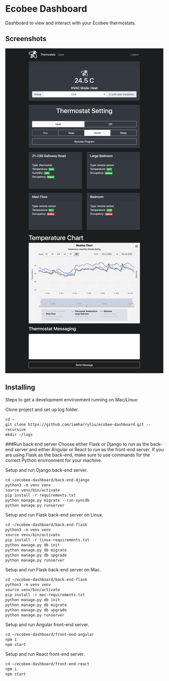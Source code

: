 # Ecobee Dashboard
Dashboard to view and interact with your Ecobee thermostats.

## Screenshots
![Screenshot](images/demo.png)

## Installing
Steps to get a development environment running on Mac/Linux:

Clone project and set up log folder.
```
cd ~
git clone https://github.com/iamharryliu/ecobee-dashboard.git --recursive
mkdir ~/logs
```

###Run back end server
Choose either Flask or Django to run as the back-end server and either Angular or React to run as the front-end server. If you are using Flask as the back-end, make sure to use commands for the correct Python environment for your machine.

Setup and run Django back-end server.
```
cd ~/ecobee-dashboard/back-end-django
python3 -m venv venv
source venv/bin/activate
pip install -r requirements.txt
python manage.py migrate --run-syncdb
python manage.py runserver
```

Setup and run Flask back-end server on Linux.
```
cd ~/ecobee-dashboard/back-end-flask
python3 -m venv venv
source venv/bin/activate
pip install -r linux-requirements.txt
python manage.py db init
python manage.py db migrate
python manage.py db upgrade
python manage.py runserver
```

Setup and run Flask back-end server on Mac.
```
cd ~/ecobee-dashboard/back-end-flask
python3 -m venv venv
source venv/bin/activate
pip install -r mac-requirements.txt
python manage.py db init
python manage.py db migrate
python manage.py db upgrade
python manage.py runserver
```

Setup and run Angular front-end server.
```
cd ~/ecobee-dashboard/front-end-angular
npm i
npm start
```

Setup and run React front-end server.
```
cd ~/ecobee-dashboard/front-end-react
npm i
npm start
```
